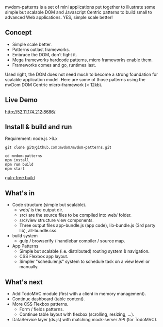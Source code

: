 mvdom-patterns is a set of mini applications put together to illustrate some simple but scalable DOM and Javascript Centric patterns to build small to advanced Web applications. YES, simple scale better!


## Concept

- Simple scale better. 
- Patterns outlast frameworks.
- Embrace the DOM, don't fight it. 
- Mega frameworks hardcode patterns, micro frameworks enable them. 
- Frameworks comes and go, runtimes last.

Used right, the DOM does not need much to become a strong foundation for scalable application model. Here are some of those patterns using the mvDom DOM Centric micro-framework (< 12kb).


## Live Demo

http://52.11.174.212:8686/


## Install & build and run

Requirement: node.js >6.x

```
git clone git@github.com:mvdom/mvdom-patterns.git

cd mvdom-patterns
npm install
npm run build
npm start
```

[gulp-free build](https://github.com/mvdom/mvdom-patterns/wiki/gulp-free)

## What's in

- Code structure (simple but scalable). 
    - web/ is the output dir.
    - src/ are the source files to be compiled into web/ folder.
    - src/view structure view components.
    - Three output files app-bundle.js (app code), lib-bundle.js (3rd party lib), all-bundle.css.
- build system
    - gulp / browserify / handlebar compiler / source map.
- App Patterns
    -  Simple but scalable (i.e. distributed) routing system & navigation.
    -  CSS Flexbox app layout.
    -  Simpler "scheduler.js" system to schedule task on a view level or manually. 

## What's next

- Add TodoMVC module (first with a client in memory management).
- Continue dashboard (table content).
- More CSS Flexbox patterns.
    - Form / fields patterns.
    - Continue table layout with flexbox (scrolling, resizing, ...).
- DataService layer (ds.js) with matching mock-server API (for TodoMVC).
